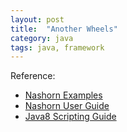 ```yaml
---
layout: post
title:  "Another Wheels"
category: java
tags: java, framework
---
```



Reference:
* [Nashorn Examples][java8_nashorn_example]
* [Nashorn User Guide][java8_nashorn_user_guide]
* [Java8 Scripting Guide][java8_js_guide]

[java8_nashorn_example]: http://www.oracle.com/technetwork/articles/java/jf14-nashorn-2126515.html
[java8_nashorn_user_guide]: http://docs.oracle.com/javase/8/docs/technotes/guides/scripting/nashorn/toc.html
[java8_js_guide]: http://docs.oracle.com/javase/7/docs/technotes/guides/scripting/programmer_guide/index.html